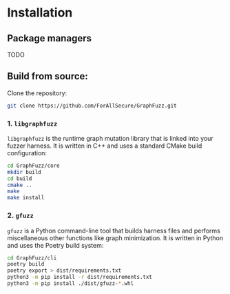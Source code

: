 
# Installation

## Package managers

TODO

## Build from source:

Clone the repository:

```bash
git clone https://github.com/ForAllSecure/GraphFuzz.git
```

### 1. `libgraphfuzz`

`libgraphfuzz` is the runtime graph mutation library that is linked into your fuzzer harness. It is written in C++ and uses a standard CMake build configuration:

```bash
cd GraphFuzz/core
mkdir build
cd build
cmake ..
make
make install
```

### 2. `gfuzz`

`gfuzz` is a Python command-line tool that builds harness files and performs miscellaneous other functions like graph minimization. It is written in Python and uses the Poetry build system:

```bash
cd GraphFuzz/cli
poetry build
poetry export > dist/requirements.txt
python3 -m pip install -r dist/requirements.txt
python3 -m pip install ./dist/gfuzz-*.whl
```
